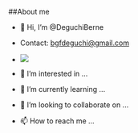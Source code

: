 ##About me

- 👋 Hi, I’m @DeguchiBerne
- Contact: bgfdeguchi@gmail.com

- ![](https://img.shields.io/badge/Codecademy-FFF0E5?style=for-the-badge&logo=codecademy&logoColor=303347)

- 👀 I’m interested in ...
- 🌱 I’m currently learning ...
- 💞️ I’m looking to collaborate on ...
- 📫 How to reach me ...

<!---
DeguchiBerne/DeguchiBerne is a ✨ special ✨ repository because its `README.md` (this file) appears on your GitHub profile.
You can click the Preview link to take a look at your changes.
--->
